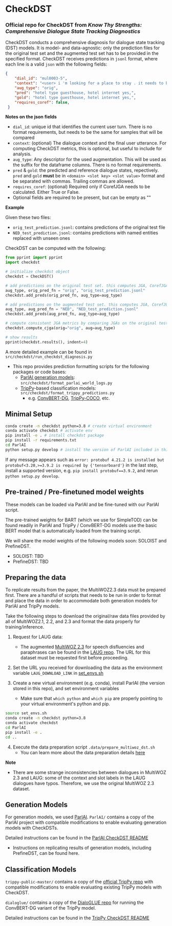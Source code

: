 # CheckDST
### Official repo for CheckDST from <em>Know Thy Strengths: Comprehensive Dialogue State Tracking Diagnostics</em>

CheckDST conducts a comprehensive diagnosis for dialogue state tracking (DST) models. 
It is model- and data-agnostic: only the prediction files for the original test set and the augmented test set has to be provided in the specified format. 
CheckDST receives predictions in `jsonl` format, where each line is a valid `json` with the following fields: 
```json
{
    "dial_id": "mul0003-5", 
    "context": "<user> i 'm looking for a place to stay . it needs to be a guesthouse and include free wifi .",  
    "aug_type": "orig",
    "pred": "hotel type guesthouse, hotel internet yes,",   
    "gold": "hotel type guesthouse, hotel internet yes,", 
    "requires_coref": false, 
 }
```

**Notes on the json fields** 
- `dial_id`: unique id that identifies the current user turn. There is no format requirements, but needs to be the same for samples that will be compared
- `context`: (optional) The dialogue context and the final user utterance. For computing CheckDST metrics, this is optional, but useful to include for analysis. 
- `aug_type`: Any descriptor for the used augmentation. This will be used as the suffix for the dataframe columns. There is no format requirements. 
- `pred` & `gold`: the predicted and reference dialogue states, repectively. `pred` and `gold` **must** be in `<domain> <slot key> <slot value>` format and be separated with commas. Trailing commas are allowed.
- `requires_coref`: (optional) Required only if CorefJGA needs to be calculated. Either True or False. 
- Optional fields are required to be present, but can be empty as ""



**Example**

Given these two files: 
- `orig_test_prediction.jsonl`: contains predictions of the original test file
- `NED_test_prediction.jsonl`: contains predictions with named entities replaced with unseen ones

CheckDST can be computed with the following: 

```python
from pprint import pprint
import checkdst

# initialize checkdst object 
checkdst = CheckDST()

# add predictions on the original test set. this computes JGA, CorefJGA if applicable, and hallucination 
aug_type, orig_pred_fn = "orig", "orig_test_prediction.jsonl" 
checkdst.add_preds(orig_pred_fn, aug_type=aug_type)

# add predictions on the augmented test set. this computes JGA, CorefJGA if applicable, and hallucination 
aug_type, aug_pred_fn = "NED", "NED_test_prediction.jsonl" 
checkdst.add_preds(aug_pred_fn, aug_type=aug_type)

# compute consistent JGA metrics by comparing JGAs on the original test set and the augmented test set 
checkdst.compute_cjga(orig="orig", aug=aug_type)

# show results 
pprint(checkdst.results(), indent=4)
```

A more detailed example can be found in `src/checkdst/run_checkdst_diagnosis.py`

- This repo provides prediction formatting scripts for the following packages or code bases: 
    - [ParlAI generation models](#generation-models): `src/checkdst/format_parlai_world_logs.py`
    - [TripPy](#classification-models)-based classification models: `src/checkdst/format_trippy_predictions.py`
        - e.g. [ConvBERT-DG](https://github.com/alexa/dialoglue), [TripPy-COCO](https://arxiv.org/pdf/2010.12850.pdf), etc.



## Minimal Setup 

```bash
conda create -n checkdst python=3.8 # create virtual environment 
conda activate checkdst # activate env
pip install -e . # install checkdst package
pip install -r requirements.txt
cd ParlAI  
python setup.py develop # install the version of ParlAI included in this repo
```

If any message appears such as `error: protobuf 4.21.2 is installed but protobuf<3.20,>=3.9.2 is required by {'tensorboard'}` in the last step, install a supported version, e.g. `pip install protobuf==3.9.2`, and rerun `python setup.py develop`. 

## Pre-trained / Pre-finetuned model weights 

These models can be loaded via ParlAI and be fine-tuned with our ParlAI script. 

The pre-trained weights for BART (which we use for SimpleTOD) can be found readily in ParlAI and TripPy / ConvBERT-DG models use the basic BERT model that is automatically loaded from the training script. 

We will share the model weights of the following models soon: SOLOIST and PrefineDST. 
- SOLOIST: TBD
- PrefineDST: TBD 

## Preparing the data 

To replicate results from the paper, the MultiWOZ2.3 data must be prepared first. There are a handful of scripts that needs to be run in order to format and place the data in order to accommodate both generation models for ParlAI and TripPy models. 

Take the following steps to download the original/raw data files provided by all of MultiWOZ2.1, 2.2, and 2.3 and format the data properly for training/inference.

1. Request for LAUG data: 
    - The augmented [MultiWOZ 2.3](https://github.com/lexmen318/MultiWOZ-coref) for speech disfluencies and paraphrases can be found in the [LAUG repo](https://github.com/thu-coai/LAUG#supported-datasets). The URL for this dataset must be requested first before proceeding.

1. Set the URL you received for downloading the data as the environment variable `LAUG_DOWNLOAD_LINK` in [set_envs.sh](set_envs.sh) 
1. Create a new virtual environment (e.g. conda), install ParlAI (the version stored in this repo), and set environment variables
    * Make sure that `which python` and `which pip` are properly pointing to your virtual environment's  python and pip. 
```bash
source set_envs.sh 
conda create -n checkdst python=3.8
conda activate checkdst
cd ParlAI
pip install -e . 
cd .. 
```

4. Execute the data preparation script `.data/prepare_multiwoz_dst.sh`
    - You can learn more about the data preparation details [here](data/README.md)

**Note** 
- There are some strange inconsistencies between dialogues in MultiWOZ 2.3 and LAUG: some of the context and slot labels in the LAUG dialogues have typos. Therefore, we use the original MultiWOZ 2.3 dataset. 


## Generation Models 

For generation models, we used [ParlAI](https://parl.ai). `ParlAI/` contains a copy of the ParlAI project with compatible modifications to enable evaluating generation models with CheckDSTs. 

Detailed instructions can be found in the [ParlAI CheckDST README](ParlAI/CHECKDST_README.md)
- Instructions on replicating results of generation models, including PrefineDST, can be found here. 


## Classification Models 

`trippy-public-master/` contains a copy of the [official TripPy repo](https://gitlab.cs.uni-duesseldorf.de/general/dsml/trippy-public) with compatible modifications to enable evaluating existing TripPy models with CheckDST. 

`dialoglue/` contains a copy of the [DialoGLUE repo](https://github.com/alexa/dialoglue) for running the ConvBERT-DG variant of the TripPy model. 

Detailed instructions can be found in the [TripPy CheckDST README](trippy-public-master/CHECKDST_README.md)
